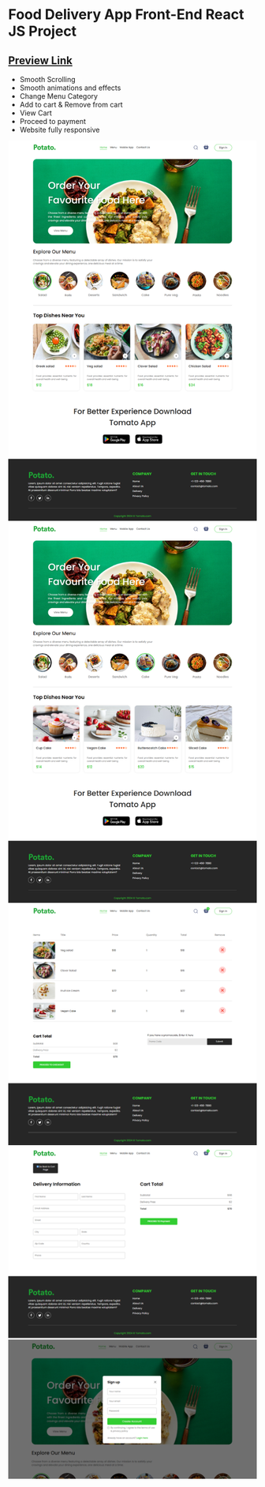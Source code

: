 # Food Delivery App Front-End React JS Project
<h2><a href="https://dynamic-ganache-d3d68c.netlify.app](https://verdant-bombolone-ff3195.netlify.app/" target="_blank">Preview Link</a></h2>

- Smooth Scrolling
- Smooth animations and effects
- Change Menu Category
- Add to cart & Remove from cart
- View Cart
- Proceed to payment
- Website fully responsive

<img src='./screenshots/1.png'>
<img src='./screenshots/2.png'>
<img src='./screenshots/3.png'>
<img src='./screenshots/4.png'>
<img src='./screenshots/5.png'>
